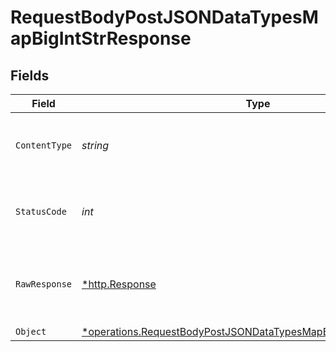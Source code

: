 # RequestBodyPostJSONDataTypesMapBigIntStrResponse


## Fields

| Field                                                                                                                                                      | Type                                                                                                                                                       | Required                                                                                                                                                   | Description                                                                                                                                                |
| ---------------------------------------------------------------------------------------------------------------------------------------------------------- | ---------------------------------------------------------------------------------------------------------------------------------------------------------- | ---------------------------------------------------------------------------------------------------------------------------------------------------------- | ---------------------------------------------------------------------------------------------------------------------------------------------------------- |
| `ContentType`                                                                                                                                              | *string*                                                                                                                                                   | :heavy_check_mark:                                                                                                                                         | HTTP response content type for this operation                                                                                                              |
| `StatusCode`                                                                                                                                               | *int*                                                                                                                                                      | :heavy_check_mark:                                                                                                                                         | HTTP response status code for this operation                                                                                                               |
| `RawResponse`                                                                                                                                              | [*http.Response](https://pkg.go.dev/net/http#Response)                                                                                                     | :heavy_minus_sign:                                                                                                                                         | Raw HTTP response; suitable for custom response parsing                                                                                                    |
| `Object`                                                                                                                                                   | [*operations.RequestBodyPostJSONDataTypesMapBigIntStrResponseBody](../../../pkg/models/operations/requestbodypostjsondatatypesmapbigintstrresponsebody.md) | :heavy_minus_sign:                                                                                                                                         | OK                                                                                                                                                         |